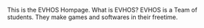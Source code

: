 This is the EVHOS Hompage. What is EVHOS? EVHOS is a Team of students. They make games and softwares in their freetime.
